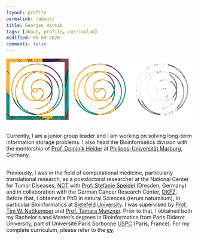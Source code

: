 ```yaml
---
layout: profile
permalink: /about/
title: Georges Hattab
tags: [about, profile, curriculum]
modified: 05-04-2020
comments: false
---
```

![](/images/header.png)
<br/>
<br/>

Currently, I am a junior group leader and I am working on solving long-term information storage problems. I also head the Bioinformatics division with the mentorship of [Prof. Dominik Heider](http://heiderlab.de/?page_id=146) at [Philipps-Universität Marburg](https://www.uni-marburg.de/en), Germany.
<br/>
<br/>

Previously, I was in the field of computational medicine, particularly translational research, as a postdoctoral researcher at the National Center for Tumor Diseases, [NCT](https://www.nct-dresden.de/en.html) with [Prof. Stefanie Speidel](http://bit.ly/2SaNnos) (Dresden, Germany) and in collaboration with the German Cancer Research Center, [DKFZ](https://www.dkfz.de/en/index.html).
Before that, I obtained a PhD in natural Sciences (rerum naturalium), in particular Bioinformatics at [Bielefeld University](https://www.uni-bielefeld.de/(en)/). I was supervised by [Prof. Tim W. Nattkemper](https://biodatamining.cebitec.uni-bielefeld.de/people.html#leader) and [Prof. Tamara Munzner](http://www.cs.ubc.ca/~tmm/).
Prior to that, I obtained both my Bachelor’s and Master’s degrees in Bioinformatics from Paris Diderot University, part of Université Paris Sorbonne [USPC](https://u-paris.fr/en/) (Paris, France).
For my complete curriculum, please refer to the [**cv**](/documents/ghattab_cv.pdf).
